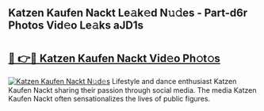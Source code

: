 ## Katzen Kaufen Nackt Le𝚊k𝚎d N𝚞𝚍es - Part-d6r Photos Vid𝚎o Le𝚊ks aJD1s

# <h2><a href="http://fb0ig5.evod.top/?m=Katzen+Kaufen+Nackt">🔗 👉🔴 Katzen Kaufen Nackt Vid𝚎o Ph𝚘t𝚘s</a></h2>

[![Katzen Kaufen Nackt N𝚞d𝚎s](https://i.imgur.com/8V9OHl7.gif)](http://fb0ig5.evod.top/?m=Katzen+Kaufen+Nackt)
Lifestyle and dance enthusiast Katzen Kaufen Nackt sharing their passion through social media. The media Katzen Kaufen Nackt often sensationalizes the lives of public figures. 
